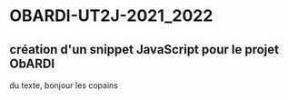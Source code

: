 # OBARDI-UT2J-2021_2022

## création d'un snippet JavaScript pour le projet ObARDI

du texte, bonjour les copains